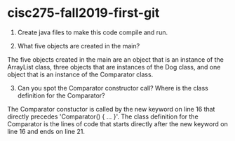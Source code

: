 # cisc275-fall2019-first-git
1. Create java files to make this code compile and run.

2. What five objects are created in the main?

The five objects created in the main are an object that is an instance of the ArrayList class, three objects that are instances of the Dog class, and one object that is an instance of the Comparator class. 

3. Can you spot the Comparator constructor call? Where is the class definition for the Comparator?

The Comparator constuctor is called by the new keyword on line 16 that directly precedes 'Comparator<Animal>() { ... }'. The class definition for the Comparator is the lines of code that starts directly after the new keyword on line 16 and ends on line 21. 

